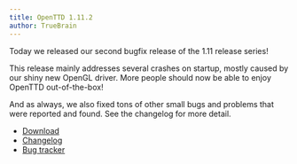 ```yaml
---
title: OpenTTD 1.11.2
author: TrueBrain
---
```


Today we released our second bugfix release of the 1.11 release series!

This release mainly addresses several crashes on startup, mostly caused by our shiny new OpenGL driver.
More people should now be able to enjoy OpenTTD out-of-the-box!

And as always, we also fixed tons of other small bugs and problems that were reported and found.
See the changelog for more detail.

* [Download](https://www.openttd.org/downloads/openttd-releases/latest.html)
* [Changelog](https://cdn.openttd.org/openttd-releases/1.11.2/changelog.txt)
* [Bug tracker](https://github.com/OpenTTD/OpenTTD/issues)
